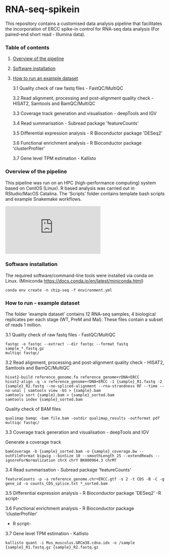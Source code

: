 # RNA-seq-spikein

This repository contains a customised data analysis pipeline that facilitates the incorporation of ERCC spike-in control for RNA-seq data analysis (For paired-end short read - Illumina data). 

### Table of contents 
1. [Overview of the pipeline](#overview-of-the-pipeline)
2. [Software installation](#software-installation)
3. [How to run an example dataset](#how-to-run-an-example-dataset)
  
     3.1 Quality check of raw fastq files - FastQC/MultiQC
  
     3.2 Read alignment, processing and post-alignment quality check - HISAT2, Samtools and BamQC/MultiQC

     3.3 Coverage track generation and visualisation - deepTools and IGV
  
     3.4 Read summarisation - Subread package 'featureCounts'
  
     3.5 Differential expression analysis - R Bioconductor package 'DESeq2'
 
     3.6 Functional enrichment analysis - R Bioconductor package 'clusterProfiler'

     3.7 Gene level TPM estimation - Kallisto
  

### Overview of the pipeline

This pipeline was run on an HPC (high-performance computing) system based on CentOS (Linux). R based analysis was carried out in RStudio/MacOS Catalina.
The 'Scripts' folder contains template bash scripts and example Snakemake workflows.

![alt text](https://github.com/tudumanne/RNA-seq-spikein/files/7829892/Picture.1.pdf)


### Software installation 

The required software/command-line tools were installed via conda on Linux. 
(Miniconda https://docs.conda.io/en/latest/miniconda.html)

```console
conda env create -n chip-seq -f environment.yml
```

### How to run - example dataset

The folder 'example dataset' contains 12 RNA-seq samples, 4 biological replicates per each stage (WT, PreM and Mal).
These files contain a subset of reads 1 million.  
  
3.1 Quality check of raw fastq files - FastQC/MultiQC

```console
fastqc -o fastqc --extract --dir fastqc --format fastq sample_*.fastq.gz
multiqc fastqc/
```
  
3.2 Read alignment, processing and post-alignment quality check - HISAT2, Samtools and BamQC/MultiQC

```console
hisat2-build reference_genome.fa reference_genome+rDNA+ERCC
hisat2-align -q -x reference_genome+rDNA+ERCC -1 {sample}_R1.fastq -2 {sample}_R2.fastq --no-spliced-alignment --rna-strandness RF --time --no-unal | samtools view -bS > {sample}.bam
samtools sort {sample}.bam > {sample}_sorted.bam
samtools index {sample}_sorted.bam
```

Quality check of BAM files

```console
qualimap bamqc -bam file.bam -outdir qualimap_results -outformat pdf
multiqc fastqc/
``` 

3.3 Coverage track generation and visualisation - deepTools and IGV

Generate a coverage track

```console
bamCoverage -b {sample}_sorted.bam -o {sample}_coverage.bw --outFileFormat bigwig --binSize 10 --smoothLength 25 --extendReads --ignoreForNormalization chrX chrY BK000964.3 chrMT 
```
  
3.4 Read summarisation - Subread package 'featureCounts'

```console
featureCounts -p -a reference_genome.chr+ERCC.gtf -s 2 -t CDS -B -C -g gene_id -o counts_CDS_splice.txt *_sorted.bam
```
  
3.5 Differential expression analysis - R Bioconductor package 'DESeq2'
-R script-
 
3.6 Functional enrichment analysis - R Bioconductor package 'clusterProfiler'
- R script-

3.7 Gene level TPM estimation - Kallisto

```console
kallisto quant -i Mus_musculus.GRCm38.cdna.idx -o /sample {sample}_R1.fastq.gz {sample}_R2.fastq.gz
```

